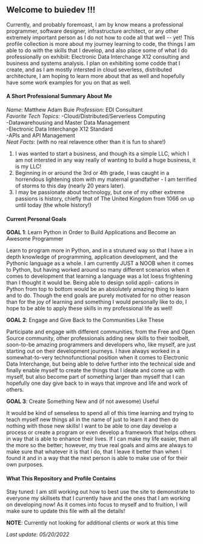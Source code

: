 ## Welcome to buiedev !!!  

Currently, and probably foremoast, I am by know means a professional programmer, software designer, infrastructure architect, or any other extremely important person as I do not how to code all that well -- yet!  This profile collection is more about my journey learning to code, the things I am able to do with the skills that I develop, and also place some of what I do professionally on exhibiit: Electronic Data Interchange X12 consulting and business and systems analysis.  I plan on exhibiting some codde that I create, and as I am mostly intersted in cloud severless, distributed architecture, I am hoping to learn more about that as well and hopefully have some work examples for you on that as well.

#### A Short Professional Summary About Me  

_Name:_ Matthew Adam Buie
_Profession:_ EDI Consultant  
_Favorite Tech Topics:_ 
  -Cloud/Distributed/Serverless Computing  
  -Datawarehousing and Master Data Management  
  -Electronic Data Interchange X12 Standard  
  -APIs and API Management  
_Neat Facts_: (with no real relavence other than it is fun to share!)  
 1. I was wanted to start a business, and though its a simple LLC, which I am not intersted in any way really of wanting to build a huge business, it is my LLC!
 2. Beginning in or around the 3rd or 4th grade, I was caught in a horrendous lightening stom with my maternal grandfather - I am terrified of storms to this day (nearly 20 years later).
 3. I may be passionate about technology, but one of my other extreme passions is history, chiefly that of The United Kingdom from 1066 on up until today (the whole history!)
  
#### Current Personal Goals    

**GOAL 1**: Learn Python in Order to Build Applications and Become an Awesome Programmer  
  
  Learn to program more in Python, and in a strutured way so that I have a in depth knowledge of programming, application development, 
  and the Pythonic language as a whole.  I am currently JUST a NOOB when it comes to Python, but having worked around so many different scenarios
  when it comes to development that learning a language was a lot loess frightening than I thought it would be.  Being able to design solid appli-
  cations in Python from top to bottom would be an absolutely amazing thing to learn and to do.  Though the end goals are purely motivated for no
  other reason than for the joy of learning and something I would personally like to do, I hope to be able to apply these skills in my professional
  life as well!  
  
**GOAL 2**: Engage and Give Back to the Communities Like These  
  
  Participate and engage with different communities, from the Free and Open Source community, other professionals adding new skills to their toolbelt,
  soon-to-be amazing programmers and developers who, like myself, are just starting out on their development journeys.  I have always worked in a
  somewhat-to-very technofunctional position when it comes to Electronic Data Interchange, but being able to delve further into the technical side and
  finally enable myself to create the things that I ideate and come up with myself, but also become part of something larger than myself that I can
  hopefully one day give back to in ways that improve and life and work of others.

**GOAL 3**:  Create Something New and (if not awesome) Useful  
  
  It would be kind of senseless to spend all of this time learning and trying to teach myself new things all in the name of just to learn it and then 
  do nothing with those new skills!  I want to be able to one day develop a process or create a program or even develop a framework that helps others
  in way that is able to enhance their lives.  If I can make my life easier, then all the more so the better; however, my true real goals and aims are
  always to make sure that whatever it is that I do, that I leave it better than when I found it and in a way that the next person is able to make use
  of for their own purposes.  
    
 #### What This Repository and Profile Contains  
 
 Stay tuned: I am still working out how to best use the site to demonstrate to everyone my skillsets that I currently have and the ones that I am
 working on developing now!  As it comes into focus to myself and to fruition, I will make sure to update this file with all the details!  
 
 
**NOTE**:  Currently not looking for additional clients or work at this time


_Last update: 05/20/2022_
